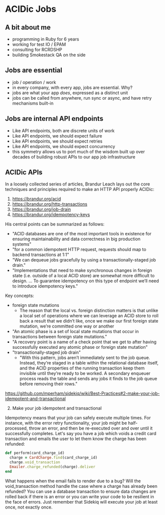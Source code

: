 # ACIDic Jobs

## A bit about me

- programming in Ruby for 6 years
- working for test IO / EPAM
- consulting for RCRDSHP
- building Smokestack QA on the side

## Jobs are essential

- job / operation / work
- in every company, with every app, jobs are essential. Why?
- jobs are what your app *does*, expressed as a distinct unit
- jobs can be called from anywhere, run sync or async, and have retry mechanisms built-in

## Jobs are internal API endpoints

- Like API endpoints, both are discrete units of work
- Like API endpoints, we should expect failure
- Like API endpoints, we should expect retries
- Like API endpoints, we should expect concurrency
- this symmetry allows us to port much of the wisdom built up over decades of building robust APIs to our app job infrastructure

## ACIDic APIs

In a loosely collected series of articles, Brandur Leach lays out the core techniques and principles required to make an HTTP API properly ACIDic:

1. https://brandur.org/acid
2. https://brandur.org/http-transactions
3. https://brandur.org/job-drain
4. https://brandur.org/idempotency-keys

His central points can be summarized as follows:

- "ACID databases are one of the most important tools in existence for ensuring maintainability and data correctness in big production systems"
- "for a common idempotent HTTP request, requests should map to backend transactions at 1:1"
- "We can dequeue jobs gracefully by using a transactionally-staged job drain."
- "Implementations that need to make synchronous changes in foreign state (i.e. outside of a local ACID store) are somewhat more difficult to design. ... To guarantee idempotency on this type of endpoint we’ll need to introduce idempotency keys."

Key concepts:

- foreign state mutations
  - The reason that the local vs. foreign distinction matters is that unlike a local set of operations where we can leverage an ACID store to roll back a result that we didn’t like, once we make our first foreign state mutation, we’re committed one way or another
- "An atomic phase is a set of local state mutations that occur in transactions between foreign state mutations."
- "A recovery point is a name of a check point that we get to after having successfully executed any atomic phase or foreign state mutation"
- "transactionally-staged job drain"
  - "With this pattern, jobs aren’t immediately sent to the job queue. Instead, they’re staged in a table within the relational database itself, and the ACID properties of the running transaction keep them invisible until they’re ready to be worked. A secondary enqueuer process reads the table and sends any jobs it finds to the job queue before removing their rows."


https://github.com/mperham/sidekiq/wiki/Best-Practices#2-make-your-job-idempotent-and-transactional

2. Make your job idempotent and transactional

Idempotency means that your job can safely execute multiple times. For instance, with the error retry functionality, your job might be half-processed, throw an error, and then be re-executed over and over until it successfully completes. Let's say you have a job which voids a credit card transaction and emails the user to let them know the charge has been refunded:

```ruby
def perform(card_charge_id)
  charge = CardCharge.find(card_charge_id)
  charge.void_transaction
  Emailer.charge_refunded(charge).deliver
end
```

What happens when the email fails to render due to a bug? Will the void_transaction method handle the case where a charge has already been refunded? You can use a database transaction to ensure data changes are rolled back if there is an error or you can write your code to be resilient in the face of errors. Just remember that Sidekiq will execute your job at least once, not exactly once.
